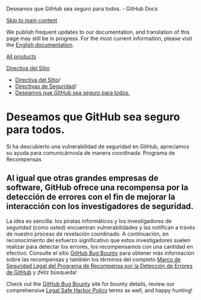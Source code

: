 Deseamos que GitHub sea seguro para todos. - GitHub Docs

[Skip to main content](#main-content)

We publish frequent updates to our documentation, and translation of this page may still be in progress. For the most current information, please visit the [English documentation](/en).

[All products](/es)

[Directiva del Sitio](/es/site-policy)

* [Directiva del Sitio](/es/site-policy)/
* [Directivas de Seguridad](/es/site-policy/security-policies)/
* [Deseamos que GitHub sea seguro para todos.](/es/site-policy/security-policies/coordinated-disclosure-of-security-vulnerabilities)

Deseamos que GitHub sea seguro para todos.
==========

Si ha descubierto una vulnerabilidad de seguridad en GitHub, apreciamos su ayuda para comunicárnosla de manera coordinada. Programa de Recompensas

[](#bounty-program)Al igual que otras grandes empresas de software, GitHub ofrece una recompensa por la detección de errores con el fin de mejorar la interacción con los investigadores de seguridad.
----------

La idea es sencilla: los piratas informáticos y los investigadores de seguridad (como usted) encuentran vulnerabilidades y las notifican a través de nuestro proceso de revelación coordinado. A continuación, en reconocimiento del esfuerzo significativo que estos investigadores suelen realizar para detectar los errores, los recompensamos con una cantidad en efectivo. Consulte el sitio [GitHub Bug Bounty](https://bounty.github.com) para obtener más información sobre las recompensas y también los términos del completo [Marco de Seguridad Legal del Programa de Recompensa por la Detección de Errores de GitHub](/es/site-policy/security-policies/github-bug-bounty-program-legal-safe-harbor) y ¡feliz búsqueda!

Check out the [](https://bounty.github.com)[GitHub Bug Bounty](https://bounty.github.com) site for bounty details, review our comprehensive [](/es/site-policy/security-policies/github-bug-bounty-program-legal-safe-harbor)[Legal Safe Harbor Policy](/es/site-policy/security-policies/github-bug-bounty-program-legal-safe-harbor) terms as well, and happy hunting!
